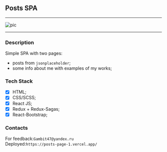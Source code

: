 ## Posts SPA

***

![pic](https://www.prixintrablog.com/wp-content/uploads/2020/04/Post-on-Social-Media.png)


***

### Description

Simple SPA with two pages: 
- posts from `jsonplaceholder`;
- some info about me with examples of my works;

### Tech Stack

* [x] HTML;
* [x] CSS/SCSS;
* [x] React JS;
* [x] Redux + Redux-Sagas;
* [x] React-Bootstrap;

### Contacts

For feedback:`Gambit47@yandex.ru`<br>
Deployed:`https://posts-page-1.vercel.app/`
